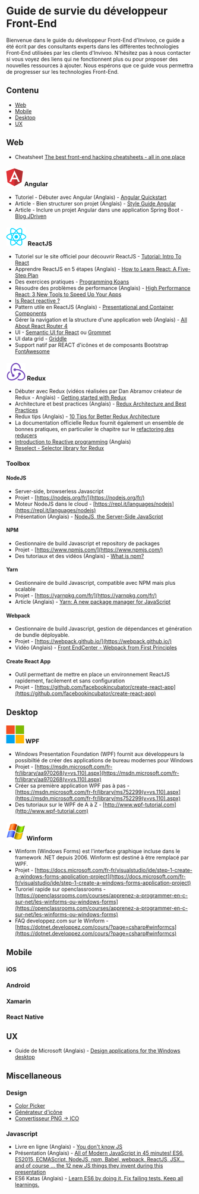 # Guide de survie du développeur Front-End

Bienvenue dans le guide du développeur Front-End d'Invivoo, ce guide a été écrit par des consultants experts dans les différentes technologies Front-End utilisées par les clients d'Invivoo. N'hésitez pas à nous contacter si vous voyez des liens qui ne fonctionnent plus ou pour proposer des nouvelles ressources à ajouter. Nous espérons que ce guide vous permettra de progresser sur les technologies Front-End.

## Contenu

* [Web](#web)
* [Mobile](#mobile)
* [Desktop](#desktop)
* [UX](#ux)

## Web

* Cheatsheet  [The best front-end hacking cheatsheets - all in one place](https://medium.freecodecamp.org/modern-frontend-hacking-cheatsheets-df9c2566c72a)

### ![Logo Angular](images/angular.png "Angular") Angular

* Tutoriel - Débuter avec Angular (Anglais) - [Angular Quickstart](https://angular.io/guide/quickstart)
* Article - Bien structurer son projet (Anglais) - [Style Guide Angular](https://angular.io/guide/styleguide)
* Article - Inclure un projet Angular dans une application Spring Boot - [Blog JDriven](https://blog.jdriven.com/2016/12/angular2-spring-boot-getting-started/)

### ![Logo ReactJS](images/reactjs.png "ReactJS") ReactJS

* Tutoriel sur le site officiel pour découvrir ReactJS - [Tutorial: Intro To React](https://facebook.github.io/react/tutorial/tutorial.html)
* Apprendre ReactJS en 5 étapes (Anglais) - [How to Learn React: A Five-Step Plan](https://www.lullabot.com/articles/how-to-learn-react)
* Des exercices pratiques - [Programming Koans](https://github.com/arkency/reactjs_koans)
* Résoudre des problèmes de performance (Anglais) - [High Performance React: 3 New Tools to Speed Up Your Apps](https://medium.freecodecamp.org/make-react-fast-again-tools-and-techniques-for-speeding-up-your-react-app-7ad39d3c1b82)
* [Is React reactive ?](https://fr.slideshare.net/mauricedb/is-react-reactive)
* Pattern utile en ReactJS (Anglais) - [Presentational and Container Components](https://medium.com/@dan_abramov/smart-and-dumb-components-7ca2f9a7c7d0)
* Gérer la navigation et la structure d'une application web (Anglais) - [All About React Router 4](https://css-tricks.com/react-router-4/)
* UI - [Semantic UI for React](https://react.semantic-ui.com/introduction) ou [Grommet](https://grommet.github.io/)
* UI data grid - [Griddle](https://griddlegriddle.github.io/Griddle/)
* Support natif par REACT d'icônes et de composants Bootstrap [FontAwesome](http://fontawesome.io/examples/)

### ![Logo Redux](images/redux.png "Redux") Redux

* Débuter avec Redux (vidéos réalisées par Dan Abramov créateur de Redux - Anglais) - [Getting started with Redux](https://egghead.io/lessons/javascript-redux-the-single-immutable-state-tree)
* Architecture et best practices (Anglais) - [Redux Architecture and Best Practices](https://github.com/markerikson/react-redux-links/blob/master/redux-architecture.md)
* Redux tips (Anglais) - [10 Tips for Better Redux Architecture](https://medium.com/javascript-scene/10-tips-for-better-redux-architecture-69250425af44)
* La documentation officielle Redux fournit également un ensemble de bonnes pratiques, en particulier le chapitre sur le [refactoring des reducers](http://redux.js.org/docs/recipes/reducers/RefactoringReducersExample.html)
* [Introduction to Reactive programming](https://gist.github.com/staltz/868e7e9bc2a7b8c1f754) (Anglais)
* [Reselect - Selector library for Redux](https://github.com/reactjs/reselect)

### Toolbox

#### NodeJS

* Server-side, browserless  Javascript
* Projet - [https://nodejs.org/fr/](https://nodejs.org/fr/)
* Moteur NodeJS dans le cloud - [https://repl.it/languages/nodejs](https://repl.it/languages/nodejs)
* Présentation (Anglais) - [NodeJS, the Server-Side JavaScript](https://www.slideshare.net/vikasing/introduction-to-nodejs-11730771)

#### NPM

* Gestionnaire de build Javascript et repository de packages
* Projet - [https://www.npmjs.com/](https://www.npmjs.com/)
* Des tutoriaux et des vidéos (Anglais) - [What is npm?](https://docs.npmjs.com/getting-started/what-is-npm)

#### Yarn

* Gestionnaire de build Javascript, compatible avec NPM mais plus scalable
* Projet - [https://yarnpkg.com/fr/](https://yarnpkg.com/fr/)
* Article (Anglais) - [Yarn: A new package manager for JavaScript](https://code.facebook.com/posts/1840075619545360)

#### Webpack

* Gestionnaire de build Javascript, gestion de dépendances et génération de bundle déployable.
* Projet - [https://webpack.github.io/](https://webpack.github.io/)
* Vidéo (Anglais) - [Front EndCenter - Webpack from First Principles](https://www.youtube.com/watch?v=WQue1AN93YU)

#### Create React App
* Outil permettant de mettre en place un environnement ReactJS rapidement, facilement et sans configuration
* Projet - [https://github.com/facebookincubator/create-react-app](https://github.com/facebookincubator/create-react-app)

## Desktop

### ![Logo WPF](images/wpf.png "WPF") WPF

* Windows Presentation Foundation (WPF) fournit aux développeurs la possibiltié de créer des applications de bureau modernes pour Windows
* Projet - [https://msdn.microsoft.com/fr-fr/library/aa970268(v=vs.110).aspx](https://msdn.microsoft.com/fr-fr/library/aa970268(v=vs.110).aspx)
* Créer sa première application WPF pas à pas - [https://msdn.microsoft.com/fr-fr/library/ms752299(v=vs.110).aspx](https://msdn.microsoft.com/fr-fr/library/ms752299(v=vs.110).aspx)
* Des tutoriaux sur le WPF de A à Z - [http://www.wpf-tutorial.com](http://www.wpf-tutorial.com)

### ![Logo Winform](images/winform.png "Winform") Winform

* Winform (Windows Forms) est l'interface graphique incluse dans le framework .NET depuis 2006. Winform est destiné à être remplacé par WPF.
* Projet - [https://docs.microsoft.com/fr-fr/visualstudio/ide/step-1-create-a-windows-forms-application-project](https://docs.microsoft.com/fr-fr/visualstudio/ide/step-1-create-a-windows-forms-application-project)
* Turoriel rapide sur openclassrooms - [https://openclassrooms.com/courses/apprenez-a-programmer-en-c-sur-net/les-winforms-ou-windows-forms](https://openclassrooms.com/courses/apprenez-a-programmer-en-c-sur-net/les-winforms-ou-windows-forms)
* FAQ developpez.com sur le Winform - [https://dotnet.developpez.com/cours/?page=csharp#winformcs](https://dotnet.developpez.com/cours/?page=csharp#winformcs)


## Mobile

### iOS

### Android

### Xamarin

### React Native

## UX

* Guide de Microsoft (Anglais) - [Design applications for the Windows desktop](https://developer.microsoft.com/en-us/windows/desktop/design)

## Miscellaneous

### Design

* [Color Picker](http://paletton.com)
* [Générateur d'icône](https://romannurik.github.io/AndroidAssetStudio/icons-launcher.html)
* [Convertisseur PNG -> ICO](http://www.pngfactory.net/customxp/conversion-png-ico-en-ligne.html)

### Javascript

* Livre en ligne (Anglais) - [You don't know JS](https://github.com/getify/You-Dont-Know-JS)
* Présentation (Anglais) - [All of Modern JavaScript in 45 minutes! ES6, ES2015, ECMAScript, NodeJS, npm, Babel, webpack, ReactJS, JSX... and of course ... the 12 new JS things they invent during this presentation](https://www.slideshare.net/weaverryan/finally-professional-frontend-dev-with-reactjs-webpack-symfony-symfony-cat-2016?from_m_app=ios) 
* ES6 Katas (Anglais) - [Learn ES6 by doing it. Fix failing tests. Keep all learnings.](http://es6katas.org/)
